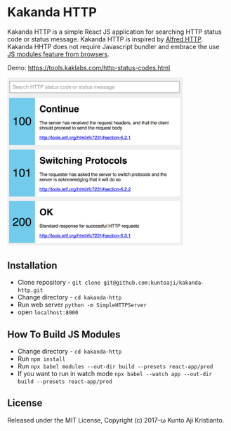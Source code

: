 # Kakanda HTTP

Kakanda HTTP is a simple React JS application for searching HTTP status code or status message. Kakanda HTTP is inspired by [Alfred HTTP][inspiration].
Kakanda HHTP does not require Javascript bundler and embrace the use [JS modules feature from browsers][js_modules].

Demo: <https://tools.kaklabs.com/http-status-codes.html>

<img src="https://github.com/kuntoaji/kakanda-http/raw/master/kakanda-http.png" alt="kakanda-http" width=400>

## Installation
* Clone repository - `git clone git@github.com:kuntoaji/kakanda-http.git`
* Change directory - `cd kakanda-http`
* Run web server `python -m SimpleHTTPServer`
* open `localhost:8000`

## How To Build JS Modules
* Change directory - `cd kakanda-http`
* Run `npm install`
* Run `npx babel modules --out-dir build --presets react-app/prod`
* If you want to run in watch mode `npx babel --watch app --out-dir build --presets react-app/prod`

## License
Released under the MIT License, Copyright (c) 2017–ω Kunto Aji Kristianto.

[inspiration]: https://github.com/JoelQ/alfred-http
[js_modules]: https://v8.dev/features/modules
